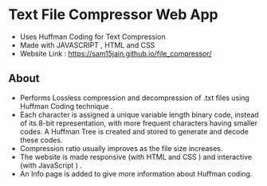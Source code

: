 # Text File Compressor Web App

- Uses Huffman Coding for Text Compression
- Made with JAVASCRIPT , HTML and CSS
- Website Link : https://sam15jain.github.io/file_compressor/

## About

- Performs Lossless compression and decompression of .txt files using Huffman Coding technique .
- Each character is assigned a unique variable length binary code, instead of its 8-bit representation, with more frequent characters having smaller codes. A Huffman Tree is created and stored to generate and decode these codes.
- Compression ratio usually improves as the file size increases.
- The website is made responsive (with HTML and CSS ) and interactive (with JavaScript ) .
- An Info page is added to give more information about Huffman coding.
